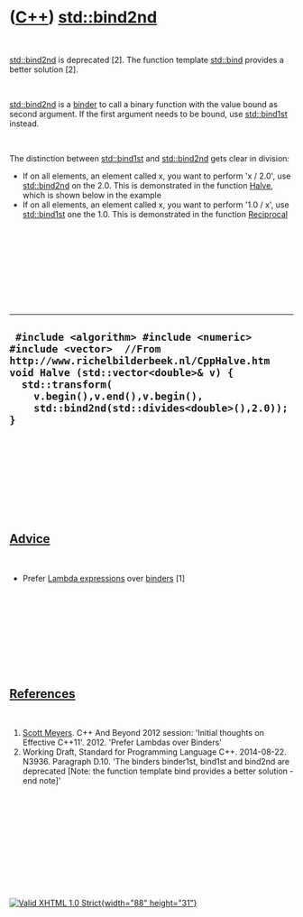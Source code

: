 



 

 

 

 

 

([C++](Cpp.htm)) [std::bind2nd](CppBind2nd.htm)
===============================================

 

[std::bind2nd](CppBind2nd.htm) is deprecated \[2\]. The function
template [std::bind](CppBind.htm) provides a better solution \[2\].

 

[std::bind2nd](CppBind2nd.htm) is a [binder](CppBinder.htm) to call a
binary function with the value bound as second argument. If the first
argument needs to be bound, use [std::bind1st](CppBind1st.htm) instead.

 

The distinction between [std::bind1st](CppBind1st.htm) and
[std::bind2nd](CppBind2nd.htm) gets clear in division:

-   If on all elements, an element called x, you want to perform 'x /
    2.0', use [std::bind2nd](CppBind2nd.htm) on the 2.0. This is
    demonstrated in the function [Halve](CppHalve.htm), which is shown
    below in the example
-   If on all elements, an element called x, you want to perform '1.0 /
    x', use [std::bind1st](CppBind1st.htm) one the 1.0. This is
    demonstrated in the function [Reciprocal](CppReciprocal.htm)

 

 

 

 

 

  ------------------------------------------------------------------------------------------------------------------------------------------------------------------------------------------------------------------------------------------------------------
  ` #include <algorithm> #include <numeric> #include <vector>  //From http://www.richelbilderbeek.nl/CppHalve.htm void Halve (std::vector<double>& v) {   std::transform(     v.begin(),v.end(),v.begin(),     std::bind2nd(std::divides<double>(),2.0)); }`
  ------------------------------------------------------------------------------------------------------------------------------------------------------------------------------------------------------------------------------------------------------------

 

 

 

 

 

[Advice](CppAdvice.htm)
-----------------------

 

-   Prefer [Lambda expressions](CppLambdaExpression.htm) over
    [binders](CppBinder.htm) \[1\]

 

 

 

 

 

[References](CppReferences.htm)
-------------------------------

 

1.  [Scott Meyers](CppScottMeyers.htm). C++ And Beyond 2012 session:
    'Initial thoughts on Effective C++11'. 2012. 'Prefer Lambdas over
    Binders'
2.  Working Draft, Standard for Programming Language C++.
    2014-08-22. N3936. Paragraph D.10. 'The binders binder1st, bind1st
    and bind2nd are deprecated \[Note: the function template bind
    provides a better solution -end note\]'

 

 

 

 

 





 

[![Valid XHTML 1.0 Strict](valid-xhtml10.png){width="88"
height="31"}](http://validator.w3.org/check?uri=referer)
